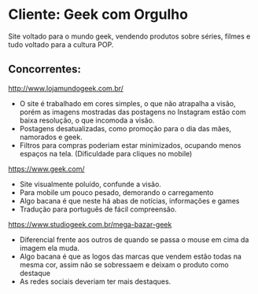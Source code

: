 # Cliente: Geek com Orgulho

Site voltado para o mundo geek, vendendo produtos sobre séries, filmes e tudo voltado para a cultura POP.


## Concorrentes:

http://www.lojamundogeek.com.br/

- O site é trabalhado em cores simples, o que não atrapalha a visão, porém as imagens mostradas das postagens no Instagram estão com baixa resolução, o que incomoda a visão.
- Postagens desatualizadas, como promoção para o dia das mães, namorados e geek.
- Filtros para compras poderiam estar minimizados, ocupando menos espaços na tela. (Dificuldade para cliques no mobile)

https://www.geek.com/

- Site visualmente poluído, confunde a visão.
- Para mobile um pouco pesado, demorando o carregamento
- Algo bacana é que neste há abas de notícias, informações e games
- Tradução para português de fácil compreensão.

https://www.studiogeek.com.br/mega-bazar-geek

- Diferencial frente aos outros de quando se passa o mouse em cima da imagem ela muda.
- Algo bacana é que as logos das marcas que vendem estão todas na mesma cor, assim não se sobressaem e deixam o produto como destaque
- As redes sociais deveriam ter mais destaques.
